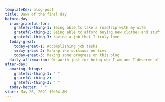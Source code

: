 ```yaml
---
templateKey: blog-post
title: Dawn of the final day
before-day:
  i-am-grateful-for:
    grateful-thing-1: Being able to take a roadtrip with my wife
    grateful-thing-2: Being able to afford buying new clothes and stuff
    grateful-thing-3: Having a job that I truly love
  today-great:
    today-great-1: Accomplishing job tasks
    today-great-2: Making the suitcase on time
    today-great-3: Making some progress on this blog
  daily-affirmation: Of worth just for being who I am and I deserve all that I have
after-day:
  amazing-things:
    grateful-thing-1: " "
    grateful-thing-2: " "
    grateful-thing-3: " "
  today-better: " "
start: May 26, 2021 10:04 AM
---
```

